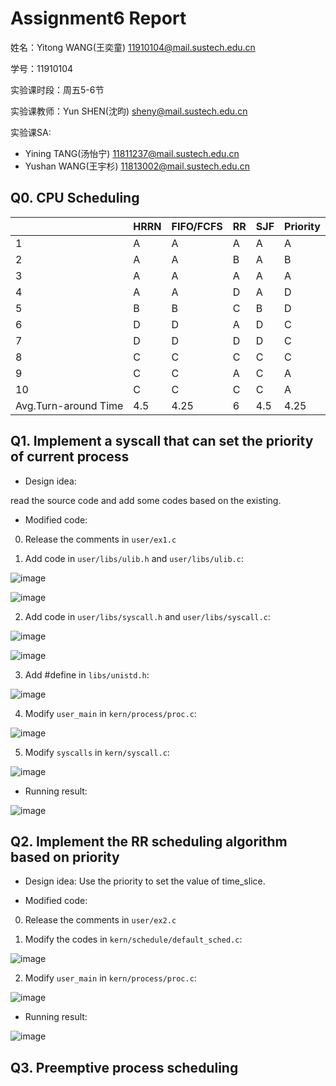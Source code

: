 # Assignment6 Report
姓名：Yitong WANG(王奕童) 11910104@mail.sustech.edu.cn

学号：11910104

实验课时段：周五5-6节

实验课教师：Yun SHEN(沈昀) sheny@mail.sustech.edu.cn

实验课SA:
- Yining TANG(汤怡宁) 11811237@mail.sustech.edu.cn
- Yushan WANG(王宇杉) 11813002@mail.sustech.edu.cn

## Q0. CPU Scheduling

|                      | HRRN | FIFO/FCFS | RR | SJF | Priority |
|----------------------|------|-----------|----|-----|----------|
| 1                    | A    | A         | A  | A   | A        |
| 2                    | A    | A         | B  | A   | B        |
| 3                    | A    | A         | A  | A   | A        |
| 4                    | A    | A         | D  | A   | D        |
| 5                    | B    | B         | C  | B   | D        |
| 6                    | D    | D         | A  | D   | C        |
| 7                    | D    | D         | D  | D   | C        |
| 8                    | C    | C         | C  | C   | C        |
| 9                    | C    | C         | A  | C   | A        |
| 10                   | C    | C         | C  | C   | A        |
| Avg.Turn-around Time | 4.5  | 4.25      | 6  | 4.5 | 4.25     |

## Q1. Implement a syscall that can set the priority of current process

- Design idea:

read the source code and add some codes based on the existing.

- Modified code:

0. Release the comments in `user/ex1.c`

1. Add code in `user/libs/ulib.h` and `user/libs/ulib.c`:

![image](https://user-images.githubusercontent.com/64548919/167280673-0dc1b00a-aa74-46ce-a448-04b4e7d9f1ab.png)

![image](https://user-images.githubusercontent.com/64548919/167280660-10fdf836-ab2d-427a-b5da-c7f5c7d65349.png)

2. Add code in `user/libs/syscall.h` and `user/libs/syscall.c`:

![image](https://user-images.githubusercontent.com/64548919/167280715-c40f3c0f-4fa7-40a5-af84-84b0acbdf062.png)

![image](https://user-images.githubusercontent.com/64548919/167280734-b38b9ada-301c-4f55-93fe-a4f1c52d9f8d.png)

3. Add #define in `libs/unistd.h`:

![image](https://user-images.githubusercontent.com/64548919/167280756-839ca107-09b8-4e22-9ac4-dcde6e8a5080.png)

4. Modify `user_main` in `kern/process/proc.c`:

![image](https://user-images.githubusercontent.com/64548919/167280780-3042a33c-b33d-4e54-88ff-a123488af324.png)

5. Modify `syscalls` in `kern/syscall.c`:

![image](https://user-images.githubusercontent.com/64548919/167280791-34b350e8-f4a4-4092-9f32-a138619da5b8.png)

- Running result:

![image](https://user-images.githubusercontent.com/64548919/167280647-9515aab0-c229-4e43-a7ab-cd9aba1f627e.png)


## Q2. Implement the RR scheduling algorithm based on priority

- Design idea: Use the priority to set the value of time_slice.

- Modified code:

0. Release the comments in `user/ex2.c`

1. Modify the codes in `kern/schedule/default_sched.c`:

![image](https://user-images.githubusercontent.com/64548919/167281390-12659f3f-9579-4867-892e-103daaf42f26.png)

2. Modify `user_main` in `kern/process/proc.c`:

![image](https://user-images.githubusercontent.com/64548919/167281436-618cda9a-309f-49c1-8020-8370f0283d91.png)

- Running result:

![image](https://user-images.githubusercontent.com/64548919/167281472-7ca6a1a8-db63-4120-977d-8257bd94d90b.png)

## Q3. Preemptive process scheduling
